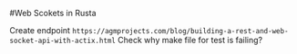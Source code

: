 #Web Scokets in Rusta

Create endpoint
``https://agmprojects.com/blog/building-a-rest-and-web-socket-api-with-actix.html``
Check why make file for test is failing?
